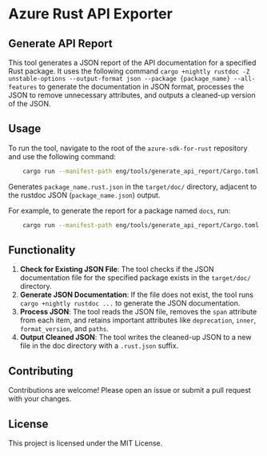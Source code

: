 # Azure Rust API Exporter

## Generate API Report

This tool generates a JSON report of the API documentation for a specified Rust package.
It uses the following command `cargo +nightly rustdoc -Z unstable-options --output-format json --package {package_name} --all-features` to generate the documentation in JSON format, processes the JSON to remove unnecessary attributes, and outputs a cleaned-up version of the JSON.

## Usage

To run the tool, navigate to the root of the `azure-sdk-for-rust` repository and use the following command:

```sh
    cargo run --manifest-path eng/tools/generate_api_report/Cargo.toml -- --package package_name
```

Generates `package_name.rust.json` in the `target/doc/` directory, adjacent to the rustdoc JSON (`package_name.json`) output.

For example, to generate the report for a package named `docs`, run:

```bash
    cargo run --manifest-path eng/tools/generate_api_report/Cargo.toml -- --package docs
```

## Functionality

1. **Check for Existing JSON File**: The tool checks if the JSON documentation file for the specified package exists in the `target/doc/` directory.
2. **Generate JSON Documentation**: If the file does not exist, the tool runs `cargo +nightly rustdoc ...` to generate the JSON documentation.
3. **Process JSON**: The tool reads the JSON file, removes the `span` attribute from each item, and retains important attributes like `deprecation`, `inner`, `format_version`, and `paths`.
4. **Output Cleaned JSON**: The tool writes the cleaned-up JSON to a new file in the doc directory with a `.rust.json` suffix.

## Contributing

Contributions are welcome! Please open an issue or submit a pull request with your changes.

## License

This project is licensed under the MIT License.
